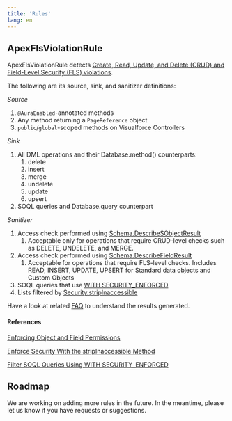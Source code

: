```yaml
---
title: 'Rules'
lang: en
---
```


## ApexFlsViolationRule
ApexFlsViolationRule detects [Create, Read, Update, and Delete (CRUD) and Field-Level Security (FLS) violations](https://www.youtube.com/watch?v=1ZYjpjPTIn8).

The following are its source, sink, and sanitizer definitions:

*Source*

1. `@AuraEnabled`-annotated methods
2. Any method returning a `PageReference` object
3. `public`/`global`-scoped methods on Visualforce Controllers

*Sink*

1. All DML operations and their Database.method() counterparts:
    1. delete
    2. insert
    3. merge
    4. undelete
    5. update
    6. upsert
2. SOQL queries and Database.query counterpart

*Sanitizer*

1. Access check performed using [Schema.DescribeSObjectResult](https://developer.salesforce.com/docs/atlas.en-us.234.0.apexref.meta/apexref/apex_methods_system_sobject_describe.htm)
    1. Acceptable only for operations that require CRUD-level checks such as DELETE, UNDELETE, and MERGE.
2. Access check performed using [Schema.DescribeFieldResult](https://developer.salesforce.com/docs/atlas.en-us.234.0.apexref.meta/apexref/apex_methods_system_fields_describe.htm)
    1. Acceptable for operations that require FLS-level checks. Includes READ, INSERT, UPDATE, UPSERT for Standard data objects and Custom Objects
3. SOQL queries that use [WITH SECURITY_ENFORCED](https://developer.salesforce.com/docs/atlas.en-us.apexcode.meta/apexcode/apex_classes_with_security_enforced.htm#apex_classes_with_security_enforced)
4. Lists filtered by [Security.stripInaccessible](https://developer.salesforce.com/docs/atlas.en-us.apexcode.meta/apexcode/apex_classes_with_security_stripInaccessible.htm)

Have a look at related [FAQ](./en/v3.x/faq/#questions-about-interpreting-apexflsviolationrule-results) to understand the results generated.

#### References

[Enforcing Object and Field Permissions](https://developer.salesforce.com/docs/atlas.en-us.apexcode.meta/apexcode/apex_classes_perms_enforcing.htm)

[Enforce Security With the stripInaccessible Method](https://developer.salesforce.com/docs/atlas.en-us.apexcode.meta/apexcode/apex_classes_with_security_stripInaccessible.htm)

[Filter SOQL Queries Using WITH SECURITY_ENFORCED](https://developer.salesforce.com/docs/atlas.en-us.apexcode.meta/apexcode/apex_classes_with_security_enforced.htm)

## Roadmap

We are working on adding more rules in the future. In the meantime, please let us know if you have requests or suggestions.